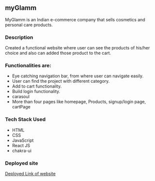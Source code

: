  ## myGlamm
 
MyGlamm is an Indian e-commerce company that sells cosmetics and personal care products.

### Description

Created a functional website where user can see the products of his/her choice and also can added those product to the cart.

### Functionalities are:

* Eye catching navigation bar, from where user can navigate easily. 
* User can find the project with different category.  
* Add to cart functionality.
* Build login functionality.
* carasoul
* More than four pages like homepage, Products, signup/login page, cartPage

### Tech Stack Used

* HTML
* CSS
* JavaScript
* React JS
* chakra-ui








### Deployed site

[Deployed Link of website](https://incandescent-lollipop-850293.netlify.app/)

